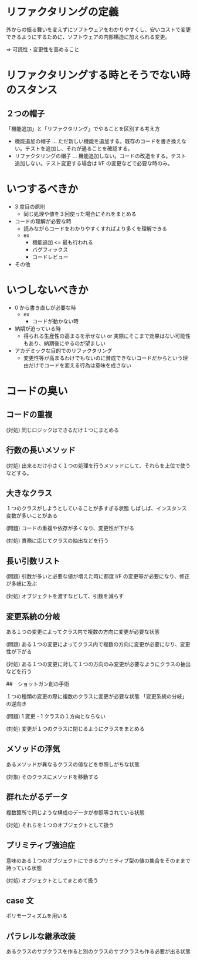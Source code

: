 # リファクタリングの定義

外からの振る舞いを変えずにソフトウェアをわかりやすくし、安いコストで変更できるようにするために、ソフトウェアの内部構造に加えられる変更。

=> 可読性・変更性を高めること

# リファクタリングする時とそうでない時のスタンス

## ２つの帽子

「機能追加」と「リファクタリング」でやることを区別する考え方

- 機能追加の帽子 ... ただ新しい機能を追加する。既存のコードを書き換えない。テストを追加し、それが通ることを確認する。
- リファクタリングの帽子 ... 機能追加しない。コードの改造をする。テスト追加しない。テスト変更する場合は I/F の変更などで必要な時のみ。

# いつするべきか

- 3 度目の原則
  - 同じ処理や値を３回使った場合にそれをまとめる
- コードの理解が必要な時
  - 読みながらコードをわかりやすくすればより多くを理解できる
  - ex
    - 機能追加 <= 最も行われる
    - バグフィックス
    - コードレビュー
- その他

# いつしないべきか

- 0 から書き直しが必要な時
  - ex
    - コードが動かない時
- 納期が迫っている時
  - 得られる生産性の高まるを示せない or 実際にそこまで効果はない可能性もあり、納期後にやるのが望ましい
- アカデミックな目的でのリファクタリング
  - 変更性等が高まるわけでもないのに賛成できないコードだからという理由だけでコードを変える行為は意味を成さない

# コードの臭い

## コードの重複

(対処)
同じロジックはできるだけ１つにまとめる

## 行数の長いメソッド

(対処)
出来るだけ小さく１つの処理を行うメソッドにして、それらを上位で使うなどする。

## 大きなクラス

１つのクラスがしようとしていることが多すぎる状態
しばしば、インスタンス変数が多いことがある

(問題)
コードの重複や依存が多くなり、変更性が下がる

(対処)
責務に応じてクラスの抽出などを行う

## 長い引数リスト

(問題)
引数が多いと必要な値が増えた時に都度 I/F の変更等が必要になり、修正が多岐に及ぶ

(対処)
オブジェクトを渡すなどして、引数を減らす

## 変更系統の分岐

ある１つの変更によってクラス内で複数の方向に変更が必要な状態

(問題)
ある１つの変更によってクラス内で複数の方向に変更が必要になり、変更性が下がる

(対処)
ある１つの変更に対して１つの方向のみ変更が必要なようにクラスの抽出などを行う

##　ショットガン創の手術

１つの種類の変更の際に複数のクラスに変更が必要な状態
「変更系統の分岐」の逆向き

(問題)
1 変更 - 1 クラスの１方向とならない

(対処)
変更が１つのクラスに閉じるようにクラスをまとめる

## メソッドの浮気

あるメソッドが異なるクラスの値などを参照しがちな状態

(対象)
そのクラスにメソッドを移動する

## 群れたがるデータ

複数箇所で同じような構成のデータが参照等されている状態

(対処)
それらを１つのオブジェクトとして扱う

## プリミティブ強迫症

意味のある１つのオブジェクトにできるプリミティブ型の値の集合をそのままで持っている状態

(対処)
オブジェクトとしてまとめて扱う

## case 文

ポリモーフィズムを用いる

## パラレルな継承改装

あるクラスのサブクラスを作ると別のクラスのサブクラスも作る必要が出る状態
